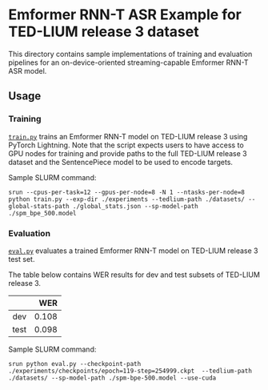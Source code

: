 # Emformer RNN-T ASR Example for TED-LIUM release 3 dataset

This directory contains sample implementations of training and evaluation pipelines for an on-device-oriented streaming-capable Emformer RNN-T ASR model.

## Usage

### Training

[`train.py`](./train.py) trains an Emformer RNN-T model on TED-LIUM release 3 using PyTorch Lightning. Note that the script expects users to have access to GPU nodes for training and provide paths to the full TED-LIUM release 3 dataset and the SentencePiece model to be used to encode targets.

Sample SLURM command:
```
srun --cpus-per-task=12 --gpus-per-node=8 -N 1 --ntasks-per-node=8 python train.py --exp-dir ./experiments --tedlium-path ./datasets/ --global-stats-path ./global_stats.json --sp-model-path ./spm_bpe_500.model
```

### Evaluation

[`eval.py`](./eval.py) evaluates a trained Emformer RNN-T model on TED-LIUM release 3 test set.

The table below contains WER results for dev and test subsets of TED-LIUM release 3.

|             |          WER |
|:-----------:|-------------:|
| dev         |       0.108  |
| test        |       0.098  |


Sample SLURM command:
```
srun python eval.py --checkpoint-path ./experiments/checkpoints/epoch=119-step=254999.ckpt  --tedlium-path ./datasets/ --sp-model-path ./spm-bpe-500.model --use-cuda
```
